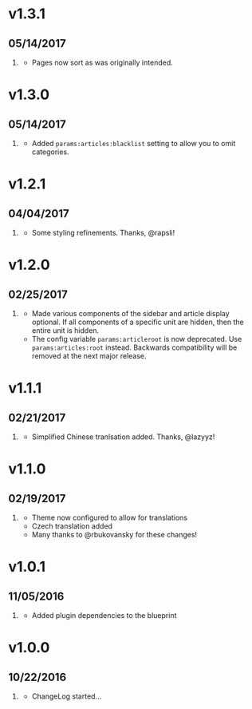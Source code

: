 # v1.3.1
##  05/14/2017

1. [](#bugfix)
    * Pages now sort as was originally intended.

# v1.3.0
##  05/14/2017

1. [](#new)
    * Added `params:articles:blacklist` setting to allow you to omit categories.

# v1.2.1
##  04/04/2017

1. [](#new)
    * Some styling refinements. Thanks, @rapsli!

# v1.2.0
##  02/25/2017

1. [](#new)
    * Made various components of the sidebar and article display optional. If all components of a specific unit are hidden, then the entire unit is hidden.
    * The config variable `params:articleroot` is now deprecated. Use `params:articles:root` instead. Backwards compatibility will be removed at the next major release.

# v1.1.1
##  02/21/2017

1. [](#new)
    * Simplified Chinese tranlsation added. Thanks, @lazyyz!

# v1.1.0
##  02/19/2017

1. [](#new)
    * Theme now configured to allow for translations
    * Czech translation added
    * Many thanks to @rbukovansky for these changes!

# v1.0.1
##  11/05/2016

1. [](#bugfix)
    * Added plugin dependencies to the blueprint

# v1.0.0
##  10/22/2016

1. [](#new)
    * ChangeLog started...
